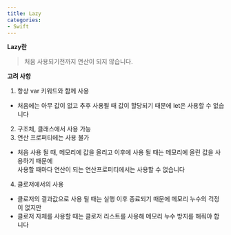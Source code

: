 ```yaml
---
title: Lazy
categories:
- Swift
---
```


**Lazy란**
> 처음 사용되기전까지 연산이 되지 않습니다.<br>

**고려 사항**<br>
1. 항상 var 키워드와 함께 사용
- 처음에는 아무 값이 없고 추후 사용될 때 값이 할당되기 때문에 let은 사용할 수 없습니다
2. 구조체, 클래스에서 사용 가능
3. 연산 프로퍼티에는 사용 불가
- 처음 사용 될 때, 메모리에 값을 올리고 이후에 사용 될 때는 메모리에 올린 값을 사용하기 때문에<br>
사용할 때마다 연산이 되는 연산프로퍼티에서는 사용할 수 없습니다
4. 클로저에서의 사용
- 클로저의 결과값으로 사용 될 때는 실행 이후 종료되기 때문에 메모리 누수의 걱정이 없지만
- 클로저 자체를 사용할 때는 클로저 리스트를 사용해 메모리 누수 방지를 해줘야 합니다

